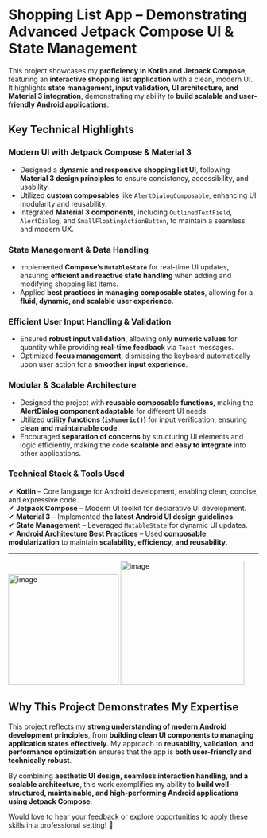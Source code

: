 # **Shopping List App – Demonstrating Advanced Jetpack Compose UI & State Management**  

This project showcases my **proficiency in Kotlin and Jetpack Compose**, featuring an **interactive shopping list application** with a clean, modern UI. It highlights **state management, input validation, UI architecture, and Material 3 integration**, demonstrating my ability to **build scalable and user-friendly Android applications**.  

## **Key Technical Highlights**  

### **Modern UI with Jetpack Compose & Material 3**  
- Designed a **dynamic and responsive shopping list UI**, following **Material 3 design principles** to ensure consistency, accessibility, and usability.  
- Utilized **custom composables** like `AlertDialogComposable`, enhancing UI modularity and reusability.  
- Integrated **Material 3 components**, including `OutlinedTextField`, `AlertDialog`, and `SmallFloatingActionButton`, to maintain a seamless and modern UX.  

### **State Management & Data Handling**  
- Implemented **Compose’s `MutableState`** for real-time UI updates, ensuring **efficient and reactive state handling** when adding and modifying shopping list items.  
- Applied **best practices in managing composable states**, allowing for a **fluid, dynamic, and scalable user experience**.  

### **Efficient User Input Handling & Validation**  
- Ensured **robust input validation**, allowing only **numeric values** for quantity while providing **real-time feedback** via `Toast` messages.  
- Optimized **focus management**, dismissing the keyboard automatically upon user action for a **smoother input experience**.  

### **Modular & Scalable Architecture**  
- Designed the project with **reusable composable functions**, making the **AlertDialog component adaptable** for different UI needs.  
- Utilized **utility functions (`isNumeric()`)** for input verification, ensuring **clean and maintainable code**.  
- Encouraged **separation of concerns** by structuring UI elements and logic efficiently, making the code **scalable and easy to integrate** into other applications.  

### **Technical Stack & Tools Used**  
✔ **Kotlin** – Core language for Android development, enabling clean, concise, and expressive code.  
✔ **Jetpack Compose** – Modern UI toolkit for declarative UI development.  
✔ **Material 3** – Implemented **the latest Android UI design guidelines**.  
✔ **State Management** – Leveraged `MutableState` for dynamic UI updates.  
✔ **Android Architecture Best Practices** – Used **composable modularization** to maintain **scalability, efficiency, and reusability**.  

---
<img width="222" alt="image" src="https://github.com/user-attachments/assets/2436eb37-35cf-4385-8f23-d1904fc393c4" />
<img width="249" alt="image" src="https://github.com/user-attachments/assets/67836d16-69f6-44b4-8268-1a1ad7d60685" />

## **Why This Project Demonstrates My Expertise**  
This project reflects my **strong understanding of modern Android development principles**, from **building clean UI components to managing application states effectively**. My approach to **reusability, validation, and performance optimization** ensures that the app is **both user-friendly and technically robust**.  

By combining **aesthetic UI design, seamless interaction handling, and a scalable architecture**, this work exemplifies my ability to **build well-structured, maintainable, and high-performing Android applications using Jetpack Compose**.  

Would love to hear your feedback or explore opportunities to apply these skills in a professional setting! 🚀  

